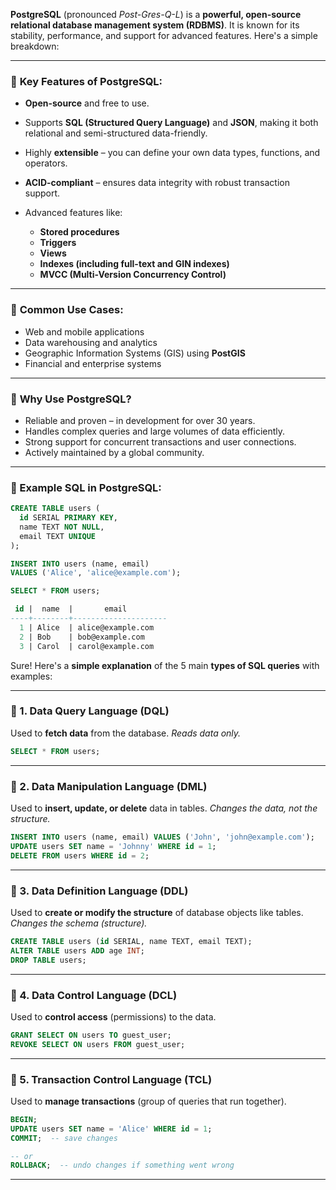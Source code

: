 **PostgreSQL** (pronounced *Post-Gres-Q-L*) is a **powerful, open-source relational database management system (RDBMS)**. It is known for its stability, performance, and support for advanced features. Here's a simple breakdown:

---

### 🔹 **Key Features of PostgreSQL:**

* **Open-source** and free to use.
* Supports **SQL (Structured Query Language)** and **JSON**, making it both relational and semi-structured data-friendly.
* Highly **extensible** – you can define your own data types, functions, and operators.
* **ACID-compliant** – ensures data integrity with robust transaction support.
* Advanced features like:

  * **Stored procedures**
  * **Triggers**
  * **Views**
  * **Indexes (including full-text and GIN indexes)**
  * **MVCC (Multi-Version Concurrency Control)**

---

### 🔹 **Common Use Cases:**

* Web and mobile applications
* Data warehousing and analytics
* Geographic Information Systems (GIS) using **PostGIS**
* Financial and enterprise systems

---

### 🔹 **Why Use PostgreSQL?**

* Reliable and proven – in development for over 30 years.
* Handles complex queries and large volumes of data efficiently.
* Strong support for concurrent transactions and user connections.
* Actively maintained by a global community.

---

### 🔹 Example SQL in PostgreSQL:

```sql
CREATE TABLE users (
  id SERIAL PRIMARY KEY,
  name TEXT NOT NULL,
  email TEXT UNIQUE
);

INSERT INTO users (name, email)
VALUES ('Alice', 'alice@example.com');

SELECT * FROM users;

 id |  name  |       email
----+--------+---------------------
  1 | Alice  | alice@example.com
  2 | Bob    | bob@example.com
  3 | Carol  | carol@example.com

```

Sure! Here's a **simple explanation** of the 5 main **types of SQL queries** with examples:

---

### 🔹 1. **Data Query Language (DQL)**

Used to **fetch data** from the database.
 *Reads data only.*

```sql
SELECT * FROM users;
```

---

### 🔹 2. **Data Manipulation Language (DML)**

Used to **insert, update, or delete** data in tables.
 *Changes the data, not the structure.*

```sql
INSERT INTO users (name, email) VALUES ('John', 'john@example.com');
UPDATE users SET name = 'Johnny' WHERE id = 1;
DELETE FROM users WHERE id = 2;
```

---

### 🔹 3. **Data Definition Language (DDL)**

Used to **create or modify the structure** of database objects like tables.
 *Changes the schema (structure).*

```sql
CREATE TABLE users (id SERIAL, name TEXT, email TEXT);
ALTER TABLE users ADD age INT;
DROP TABLE users;
```

---

### 🔹 4. **Data Control Language (DCL)**

Used to **control access** (permissions) to the data.

```sql
GRANT SELECT ON users TO guest_user;
REVOKE SELECT ON users FROM guest_user;
```

---

### 🔹 5. **Transaction Control Language (TCL)**

Used to **manage transactions** (group of queries that run together).

```sql
BEGIN;
UPDATE users SET name = 'Alice' WHERE id = 1;
COMMIT;  -- save changes

-- or
ROLLBACK;  -- undo changes if something went wrong
```

---

